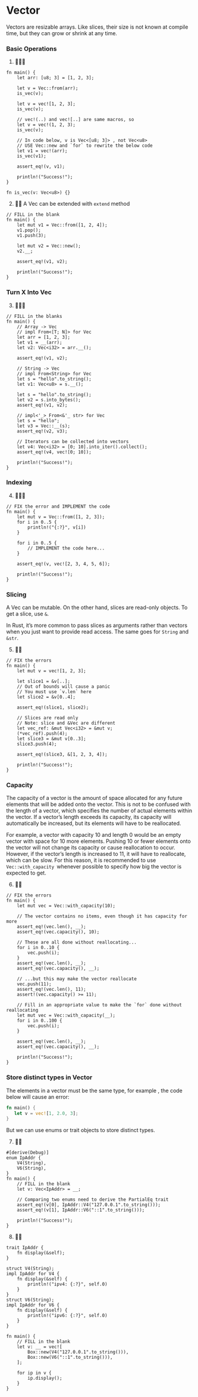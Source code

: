 # Vector
Vectors are resizable arrays. Like slices, their size is not known at compile time, but they can grow or shrink at any time. 

### Basic Operations
1. 🌟🌟🌟
```rust,editable
fn main() {
    let arr: [u8; 3] = [1, 2, 3];

    let v = Vec::from(arr);
    is_vec(v);

    let v = vec![1, 2, 3];
    is_vec(v);

    // vec!(..) and vec![..] are same macros, so
    let v = vec!(1, 2, 3);
    is_vec(v);

    // In code below, v is Vec<[u8; 3]> , not Vec<u8>
    // USE Vec::new and `for` to rewrite the below code
    let v1 = vec!(arr);
    is_vec(v1);

    assert_eq!(v, v1);

    println!("Success!");
}

fn is_vec(v: Vec<u8>) {}
```



2. 🌟🌟 A Vec can be extended with `extend` method
```rust,editable
// FILL in the blank
fn main() {
    let mut v1 = Vec::from([1, 2, 4]);
    v1.pop();
    v1.push(3);

    let mut v2 = Vec::new();
    v2.__;

    assert_eq!(v1, v2);

    println!("Success!");
}
```

### Turn X Into Vec
3. 🌟🌟🌟
```rust,editable
// FILL in the blanks
fn main() {
    // Array -> Vec
    // impl From<[T; N]> for Vec
    let arr = [1, 2, 3];
    let v1 = __(arr);
    let v2: Vec<i32> = arr.__();

    assert_eq!(v1, v2);

    // String -> Vec
    // impl From<String> for Vec
    let s = "hello".to_string();
    let v1: Vec<u8> = s.__();

    let s = "hello".to_string();
    let v2 = s.into_bytes();
    assert_eq!(v1, v2);

    // impl<'_> From<&'_ str> for Vec
    let s = "hello";
    let v3 = Vec::__(s);
    assert_eq!(v2, v3);

    // Iterators can be collected into vectors
    let v4: Vec<i32> = [0; 10].into_iter().collect();
    assert_eq!(v4, vec![0; 10]);

    println!("Success!");
}
```

### Indexing
4. 🌟🌟🌟
```rust,editable
// FIX the error and IMPLEMENT the code
fn main() {
    let mut v = Vec::from([1, 2, 3]);
    for i in 0..5 {
        println!("{:?}", v[i])
    }

    for i in 0..5 {
        // IMPLEMENT the code here...
    }

    assert_eq!(v, vec![2, 3, 4, 5, 6]);

    println!("Success!");
}
```


### Slicing
A Vec can be mutable. On the other hand, slices are read-only objects. To get a slice, use `&`. 

In Rust, it’s more common to pass slices as arguments rather than vectors when you just want to provide read access. The same goes for `String` and `&str`.

5. 🌟🌟
```rust,editable
// FIX the errors
fn main() {
    let mut v = vec![1, 2, 3];

    let slice1 = &v[..];
    // Out of bounds will cause a panic
    // You must use `v.len` here
    let slice2 = &v[0..4];

    assert_eq!(slice1, slice2);

    // Slices are read only
    // Note: slice and &Vec are different
    let vec_ref: &mut Vec<i32> = &mut v;
    (*vec_ref).push(4);
    let slice3 = &mut v[0..3];
    slice3.push(4);

    assert_eq!(slice3, &[1, 2, 3, 4]);

    println!("Success!");
}
```
### Capacity
The capacity of a vector is the amount of space allocated for any future elements that will be added onto the vector. This is not to be confused with the length of a vector, which specifies the number of actual elements within the vector. If a vector’s length exceeds its capacity, its capacity will automatically be increased, but its elements will have to be reallocated.

For example, a vector with capacity 10 and length 0 would be an empty vector with space for 10 more elements. Pushing 10 or fewer elements onto the vector will not change its capacity or cause reallocation to occur. However, if the vector’s length is increased to 11, it will have to reallocate, which can be slow. For this reason, it is recommended to use `Vec::with_capacity `whenever possible to specify how big the vector is expected to get.

6. 🌟🌟
```rust,editable
// FIX the errors
fn main() {
    let mut vec = Vec::with_capacity(10);

    // The vector contains no items, even though it has capacity for more
    assert_eq!(vec.len(), __);
    assert_eq!(vec.capacity(), 10);

    // These are all done without reallocating...
    for i in 0..10 {
        vec.push(i);
    }
    assert_eq!(vec.len(), __);
    assert_eq!(vec.capacity(), __);

    // ...but this may make the vector reallocate
    vec.push(11);
    assert_eq!(vec.len(), 11);
    assert!(vec.capacity() >= 11);

    // Fill in an appropriate value to make the `for` done without reallocating
    let mut vec = Vec::with_capacity(__);
    for i in 0..100 {
        vec.push(i);
    }

    assert_eq!(vec.len(), __);
    assert_eq!(vec.capacity(), __);

    println!("Success!");
}
```

### Store distinct types in Vector
The elements in a vector must be the same type, for example , the code below will cause an error:
```rust
fn main() {
   let v = vec![1, 2.0, 3];
}
```

But we can use enums or trait objects to store distinct types.

7. 🌟🌟
```rust,editable
#[derive(Debug)]
enum IpAddr {
    V4(String),
    V6(String),
}
fn main() {
    // FILL in the blank
    let v: Vec<IpAddr> = __;

    // Comparing two enums need to derive the PartialEq trait
    assert_eq!(v[0], IpAddr::V4("127.0.0.1".to_string()));
    assert_eq!(v[1], IpAddr::V6("::1".to_string()));

    println!("Success!");
}
```

8. 🌟🌟
```rust,editable
trait IpAddr {
    fn display(&self);
}

struct V4(String);
impl IpAddr for V4 {
    fn display(&self) {
        println!("ipv4: {:?}", self.0)
    }
}
struct V6(String);
impl IpAddr for V6 {
    fn display(&self) {
        println!("ipv6: {:?}", self.0)
    }
}

fn main() {
    // FILL in the blank
    let v: __ = vec![
        Box::new(V4("127.0.0.1".to_string())),
        Box::new(V6("::1".to_string())),
    ];

    for ip in v {
        ip.display();
    }
}
```
